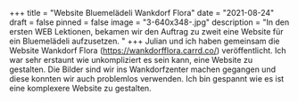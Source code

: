 +++
title = "Website Bluemelädeli Wankdorf Flora"
date = "2021-08-24"
draft = false
pinned = false
image = "3-640x348-.jpg"
description = "In den ersten WEB Lektionen, bekamen wir den Auftrag zu zweit eine Website für ein Bluemelädeli aufzusetzen. "
+++
Julian und ich haben gemeinsam die Website Wankdorf Flora (https://wankdorfflora.carrd.co/) veröffentlicht. Ich war sehr erstaunt wie unkompliziert es sein kann, eine Website zu gestalten. Die Bilder sind wir ins Wankdorfzenter machen gegangen und diese konnten wir auch problemlos verwenden. Ich bin gespannt wie es ist eine komplexere Website zu gestalten.
